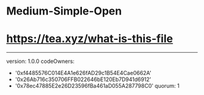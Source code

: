 # Medium-Simple-Open

# https://tea.xyz/what-is-this-file
---
version: 1.0.0
codeOwners:
  - '0xf4485576C014E4A1e626fAD29c1B54E4Cae0662A'
  - '0x26Ab716c350706FFB022646bE120Eb7D941d6912'
  - '0x78ec47885E2e26D23596fBa461aD055A287798C0'
quorum: 1

